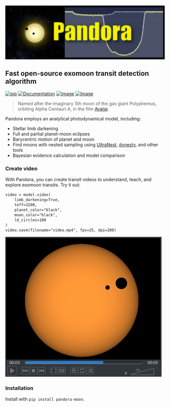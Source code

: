 ![Logo](https://github.com/hippke/Pandora/blob/main/docs/source/logo.png?raw=true)
## Fast open-source exomoon transit detection algorithm

[![pip](https://img.shields.io/badge/pip-install%20pandora--moon-blue.svg)](https://pypi.org/project/wotan/)
[![Documentation](https://img.shields.io/badge/documentation-%E2%9C%93-blue.svg)](https://wotan.readthedocs.io/en/latest/index.html)
[![Image](https://img.shields.io/badge/tutorials-%E2%9C%93-blue.svg)](https://github.com/hippke/wotan/tree/master/tutorials)
[![Image](https://img.shields.io/badge/arXiv-1906.00966-blue.svg)](https://arxiv.org/abs/1906.00966)

> Named after the imaginary 5th moon of the gas giant Polyphemus, orbiting Alpha Centauri A, in the film [Avatar](https://james-camerons-avatar.fandom.com/wiki/Pandora). 

Pandora employs an analytical photodynamical model, including:
- Stellar limb darkening
- Full and partial planet-moon eclipses
- Barycentric motion of planet and moon
- Find moons with nested sampling using [UltraNest](https://github.com/JohannesBuchner/UltraNest), [dynesty](https://github.com/joshspeagle/dynesty), and other tools
- Bayesian evidence calculation and model comparison



### Create video
With Pandora, you can create transit videos to understand, teach, and explore exomoon transits. Try it out:

```
video = model.video(
    limb_darkening=True, 
    teff=3200,
    planet_color="black",
    moon_color="black",
    ld_circles=100
)
video.save(filename="video.mp4", fps=25, dpi=200)
```

![Video](https://github.com/hippke/Pandora/blob/main/docs/source/video_image.png?raw=true)



### Installation
Install with `pip install pandora-moon`.
